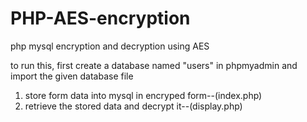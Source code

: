 # PHP-AES-encryption
php mysql encryption and decryption using AES

to run this, first create a database named "users" in phpmyadmin and import the given database file 

1. store form data into mysql in encryped form--(index.php)
2. retrieve the stored data and decrypt it--(display.php)
